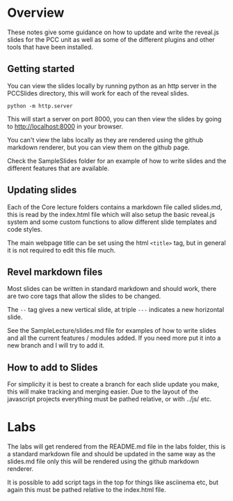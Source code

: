 # Overview

These notes give some guidance on how to update and write the reveal.js slides for the PCC unit as well as some of the different plugins and other tools that have been installed. 

## Getting started

You can view the slides locally by running python as an http server in the PCCSlides directory, this will work for each of the reveal slides.  

```
python -m http.server
```

This will start a server on port 8000, you can then view the slides by going to [http://localhost:8000](http://localhost:8000) in your browser.

You can't view the labs locally as they are rendered using the github markdown renderer, but you can view them on the github page.

Check the SampleSlides folder for an example of how to write slides and the different features that are available.

## Updating slides

Each of the Core lecture folders contains a markdown file called slides.md, this is read by the index.html file which will also setup the basic reveal.js system and some custom functions to allow different slide templates and code styles.

The main webpage title can be set using the html ```<title>``` tag, but in general it is not required to edit this file much.

## Revel markdown files

Most slides can be written in standard markdown and should work, there are two core tags that allow the slides to be changed. 

The ``--`` tag gives a new vertical slide, at triple ```---``` indicates a new horizontal slide.

See the SampleLecture/slides.md file for examples of how to write slides and all the current features / modules added. If you need more put it into a new branch and I will try to add it.


## How to add to Slides

For simplicity it is best to create a branch for each slide update you make, this will make tracking and merging easier. Due to the layout of the javascript projects everything must be pathed relative, or with ../js/ etc.

# Labs

The labs will get rendered from the README.md file in the labs folder, this is a standard markdown file and should be updated in the same way as the slides.md file only this will be rendered using the github markdown renderer. 

It is possible to add script tags in the top for things like asciinema etc, but again this must be pathed relative to the index.html file.